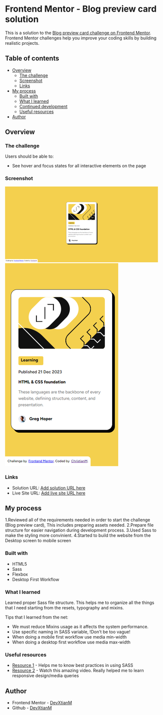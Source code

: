 # Frontend Mentor - Blog preview card solution

This is a solution to the [Blog preview card challenge on Frontend Mentor](https://www.frontendmentor.io/challenges/blog-preview-card-ckPaj01IcS). Frontend Mentor challenges help you improve your coding skills by building realistic projects. 

## Table of contents

- [Overview](#overview)
  - [The challenge](#the-challenge)
  - [Screenshot](#screenshot)
  - [Links](#links)
- [My process](#my-process)
  - [Built with](#built-with)
  - [What I learned](#what-i-learned)
  - [Continued development](#continued-development)
  - [Useful resources](#useful-resources)
- [Author](#author)

## Overview

### The challenge

Users should be able to:

- See hover and focus states for all interactive elements on the page

### Screenshot

![Screenshot of Desktop](screenshot\Desktop.png)
![Screenshot of Mobile Screen](screenshot\Mobile.png)

### Links

- Solution URL: [Add solution URL here](https://your-solution-url.com)
- Live Site URL: [Add live site URL here](https://your-live-site-url.com)

## My process

1.Reviewed all of the requirements needed in order to start the challenge (Blog preview card), This includes preparing assets needed.
2.Prepare file structure for easier navigation during development process.
3.Used Sass to make the styling more convinient.
4.Started to build the website from the Desktop screen to mobile screen


### Built with

- HTML5
- Sass
- Flexbox
- Desktop First Workflow


### What I learned

Learned proper Sass file structure. This helps me to organize all the things that I need starting from the resets, typography and mixins.

Tips that I learned from the net:
 - We must reduce Mixins usage as it affects the system performance.
 - Use specific naming in SASS variable, !Don't be too vague!
 - When doing a mobile first workflow use media min-width
 - When doing a desktop first workflow use media max-width



### Useful resources

- [Resource 1](https://evnedev.com/blog/development/sass-best-practices-tips-and-tools-you-should-know/) - Helps me to know best practices in using SASS
- [Resource 2](https://www.youtube.com/watch?v=K24lUqcT0Ms) - Watch this amazing video. Really helped me to learn responsive design/media queries

## Author

- Frontend Mentor - [DevXtianM](https://www.frontendmentor.io/profile/DevXtianM)
- Github - [DevXtianM](https://github.com/DevXtianM)

